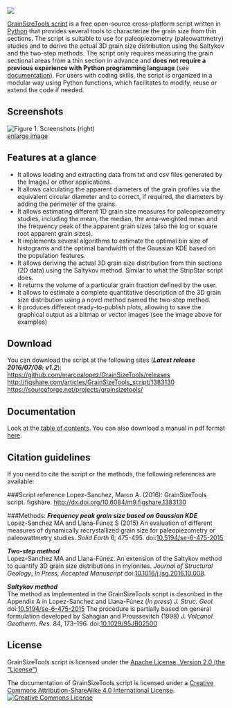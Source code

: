 ![](https://raw.githubusercontent.com/marcoalopez/GrainSizeTools/master/FIGURES/header_fig.png)

[GrainSizeTools script](http://marcoalopez.github.io/GrainSizeTools/) is a free open-source cross-platform script written in [Python][1] that provides several tools to characterize the grain size from thin sections. The script is suitable to use for paleopiezometry (paleowattmetry) studies and to derive the actual 3D grain size distribution using the Saltykov and the two-step methods. The script only requires measuring the grain sectional areas from a thin section in advance and **does not require a previous experience with Python programming language** (see [documentation][2]). For users with coding skills, the script is organized in a modular way using Python functions, which facilitates to modify, reuse or extend the code if needed.

Screenshots
-------------
![Figure 1. Screenshots (right)](https://raw.githubusercontent.com/marcoalopez/GrainSizeTools/master/FIGURES/screenshots_fig-01.png)  
[enlarge image](https://raw.githubusercontent.com/marcoalopez/GrainSizeTools/master/FIGURES/screenshots_fig-01.png)

Features at a glance
-------------

- It allows loading and extracting data from txt and csv files generated by the ImageJ or other applications.
- It allows calculating the apparent diameters of the grain profiles via the equivalent circular diameter and to correct, if required, the diameters by adding the perimeter of the grains.
- It allows estimating different 1D grain size measures for paleopiezometry studies, including the mean, the median, the area-weighted mean and the frequency peak of the apparent grain sizes (also the log or square root apparent grain sizes).
- It implements several algorithms to estimate the optimal bin size of histograms and the optimal bandwidth of the Gaussian KDE based on the population features.
- It allows deriving the actual 3D grain size distribution from thin sections (2D data) using the Saltykov method. Similar to what the StripStar script does.
- It returns the volume of a particular grain fraction defined by the user.
- It allows to estimate a complete quantitative description of the 3D grain size distribution using a novel method named the two-step method.
- It produces different ready-to-publish plots, allowing to save the graphical output as a bitmap or vector images (see the image above for examples)

Download
-------------

You can download the script at the following sites (***Latest release 2016/07/08: v1.2***):  
https://github.com/marcoalopez/GrainSizeTools/releases  
http://figshare.com/articles/GrainSizeTools_script/1383130  
https://sourceforge.net/projects/grainsizetools/

Documentation
-------------
Look at the [table of contents](https://github.com/marcoalopez/GrainSizeTools/blob/master/DOCS/tableOfContents.md). You can also download a manual in pdf format [here](http://figshare.com/articles/GrainSizeTools_script_manual/1371025).


Citation guidelines
-------------
If you need to cite the script or the methods, the following references are available:

###Script reference
Lopez-Sanchez, Marco A. (2016): GrainSizeTools script. figshare. http://dx.doi.org/10.6084/m9.figshare.1383130

###Methods:
***Frequency peak grain size based on Gaussian KDE***  
Lopez-Sanchez MA and Llana-Fúnez S (2015) An evaluation of different measures of dynamically recrystallized grain size for paleopiezometry or paleowattmetry studies. *Solid Earth* 6, 475-495. doi:[10.5194/se-6-475-2015](http://dx.doi.org/10.5194/se-6-475-2015)

***Two-step method***  
Lopez-Sanchez MA and Llana-Fúnez. An extension of the Saltykov method to quantify 3D grain size distributions in mylonites. *Journal of Structural Geology*, *In Press, Accepted Manuscript* doi:[10.1016/j.jsg.2016.10.008](http://dx.doi.org/10.1016/j.jsg.2016.10.008).

***Saltykov method***  
The method as implemented in the GrainSizeTools script is described in the Appendix A in Lopez-Sanchez and Llana-Fúnez (*In press*) *J. Struc. Geol.* doi:[10.5194/se-6-475-2015](http://dx.doi.org/10.5194/se-6-475-2015) The procedure is partially based on general formulation developed by Sahagian and Proussevitch (1998) *J. Volcanol. Geotherm. Res.* 84, 173–196. doi:[10.1029/95JB02500](http://dx.doi.org/10.1016/S0377-0273(98)00043-2)

License
-------------
GrainSizeTools script is licensed under the [Apache License, Version 2.0 (the "License")](http://www.apache.org/licenses/LICENSE-2.0)

The documentation of GrainSizeTools script is licensed under a <a rel="license" href="http://creativecommons.org/licenses/by-sa/4.0/">Creative Commons Attribution-ShareAlike 4.0 International License</a>.  
<a rel="license" href="http://creativecommons.org/licenses/by-sa/4.0/"><img alt="Creative Commons License" style="border-width:0" src="https://i.creativecommons.org/l/by-sa/4.0/88x31.png" /></a><br />



 [1]: https://www.python.org/
 [2]: https://github.com/marcoalopez/GrainSizeTools/blob/master/DOCS/tableOfContents.md
